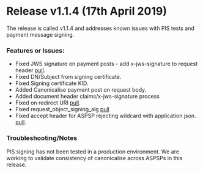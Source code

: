 # Release v1.1.4 (17th April 2019)

The release is called v1.1.4 and addresses known issues with PIS tests and payment message signing.

### Features or Issues:

* Fixed JWS signature on payment posts - add x-jws-signature to request header [pull](https://bitbucket.org/openbankingteam/conformance-suite/pull-requests/315).
* Fixed DN/Subject from signing certificate.
* Fixed Signing certificate KID.
* Added Canonicalise payment post on request body.
* Added document header claims/x-jws-signature process
* Fixed on redirect URI [pull](https://bitbucket.org/openbankingteam/conformance-suite/pull-requests/306).
* Fixed request_object_signing_alg [pull](https://bitbucket.org/openbankingteam/conformance-suite/pull-requests/300)
* Fixed accept header for ASPSP rejecting wildcard with application json. [pull](https://bitbucket.org/openbankingteam/conformance-suite/pull-requests/307).

### Troubleshooting/Notes

PIS signing has not been tested in a production environment. We are working to validate consistency of canonicalise across ASPSPs in this release.